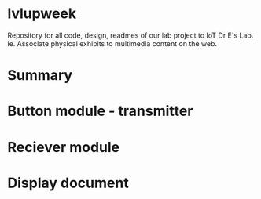 # lvlupweek
Repository for all code, design, readmes of our lab project to IoT Dr E's Lab. ie. Associate physical exhibits to multimedia content on the web.

# Summary


# Button module - transmitter

# Reciever module

# Display document
